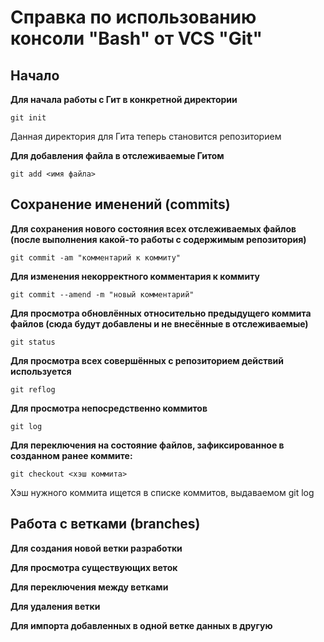 # Справка по использованию консоли "Bash" от VCS "Git"


## Начало
**Для начала работы с Гит в конкретной директории**

```
git init
```
Данная директория для Гита теперь становится репозиторием

**Для добавления файла в отслеживаемые Гитом**

```
git add <имя файла>
```

## Сохранение именений (commits)
**Для сохранения нового состояния всех отслеживаемых файлов (после выполнения какой-то работы с содержимым репозитория)**

```
git commit -am "комментарий к коммиту"
```
**Для изменения некорректного комментария к коммиту**

```
git commit --amend -m "новый комментарий"
```
**Для просмотра обновлённых относительно предыдущего коммита файлов (сюда будут добавлены и не внесённые в отслеживаемые)**

```
git status
```
**Для просмотра всех совершённых с репозиторием действий используется**

```
git reflog
```
**Для просмотра непосредственно коммитов**

```
git log
```
**Для переключения на состояние файлов, зафиксированное в созданном ранее коммите:**
```
git checkout <хэш коммита>
``` 
Хэш нужного коммита ищется в списке коммитов, выдаваемом git log
## Работа с ветками (branches)
**Для создания новой ветки разработки**

**Для просмотра существующих веток**

**Для переключения между ветками**

**Для удаления ветки**

**Для импорта добавленных в одной ветке данных в другую**